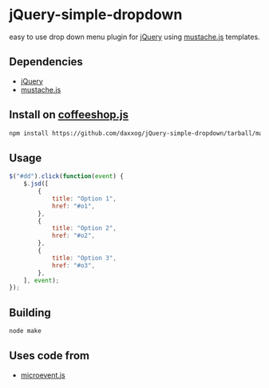 jQuery-simple-dropdown
======================

easy to use drop down menu plugin for [jQuery](http://jquery.com/) using [mustache.js](https://github.com/janl/mustache.js/) templates.

Dependencies
------------
* [jQuery](http://jquery.com/)
* [mustache.js](https://github.com/janl/mustache.js/)

Install on [coffeeshop.js](https://github.com/daxxog/coffeeshop.js)
--------------------------------------------------------------------
```bash
npm install https://github.com/daxxog/jQuery-simple-dropdown/tarball/master
```

Usage
-----
```javascript
$("#dd").click(function(event) {
    $.jsd([
        {
            title: "Option 1",
            href: "#o1",
        },
        {
            title: "Option 2",
            href: "#o2",
        },
        {
            title: "Option 3",
            href: "#o3",
        },
    ], event);
});
```

Building
--------
```bash
node make
```

Uses code from
---------------
* [microevent.js](https://github.com/jeromeetienne/microevent.js)
